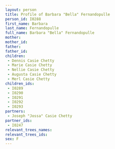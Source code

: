 ```yaml
---
layout: person
title: Profile of Barbara "Bella" Fernandopulle
person_id: I0288
first_name: Barbara
last_name: Fernandopulle
full_name: Barbara "Bella" Fernandopulle
mother: 
mother_id: 
father: 
father_id: 
children:
 - Dennis Casie Chetty
 - Marie Casie Chetty
 - Nellie Casie Chetty
 - Augusta Casie Chetty
 - Merl Casie Chetty
children_ids:
 - I0289
 - I0290
 - I0291
 - I0292
 - I0293
partners:
 - Joseph "Jossa" Casie Chetty
partner_ids:
 - I0247
relevant_trees_names:
relevant_trees_ids:
sex: F
---
```


